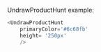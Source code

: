 UndrawProductHunt example:
```js 
<UndrawProductHunt
    primaryColor='#6c68fb'
    height= '250px'
    />
```
